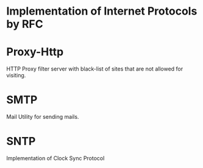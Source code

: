 # Implementation of Internet Protocols by RFC

# Proxy-Http
HTTP Proxy filter server with black-list of sites that are not allowed for visiting.

# SMTP
Mail Utility for sending mails.

# SNTP
Implementation of Clock Sync Protocol
